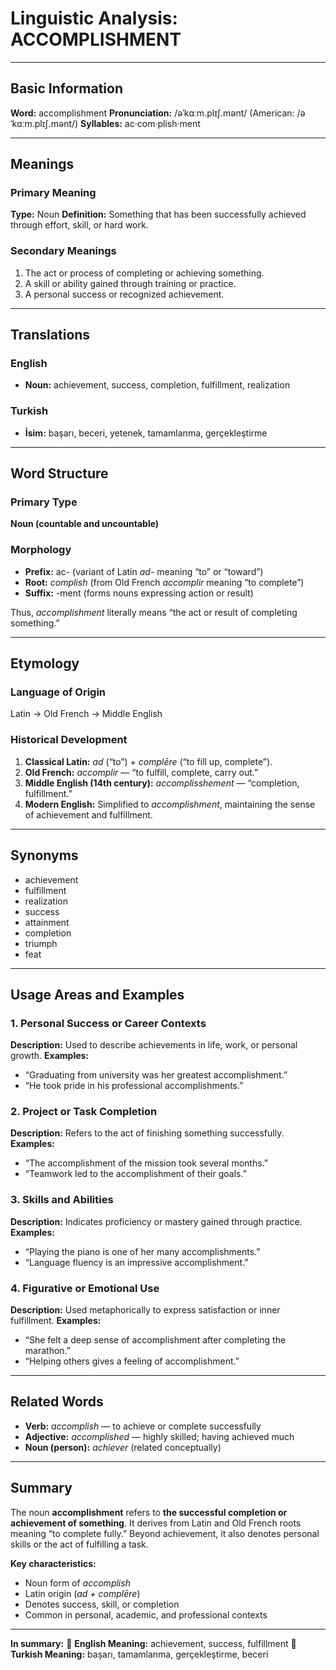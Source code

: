 # Linguistic Analysis: ACCOMPLISHMENT

---

## Basic Information

**Word:** accomplishment
**Pronunciation:** /əˈkɑːm.plɪʃ.mənt/ (American: /əˈkɑːm.plɪʃ.mənt/)
**Syllables:** ac·com·plish·ment

---

## Meanings

### Primary Meaning

**Type:** Noun
**Definition:** Something that has been successfully achieved through effort, skill, or hard work.

### Secondary Meanings

1. The act or process of completing or achieving something.
2. A skill or ability gained through training or practice.
3. A personal success or recognized achievement.

---

## Translations

### English

- **Noun:** achievement, success, completion, fulfillment, realization

### Turkish

- **İsim:** başarı, beceri, yetenek, tamamlanma, gerçekleştirme

---

## Word Structure

### Primary Type

**Noun (countable and uncountable)**

### Morphology

- **Prefix:** ac- (variant of Latin _ad-_ meaning “to” or “toward”)
- **Root:** _complish_ (from Old French _accomplir_ meaning “to complete”)
- **Suffix:** -ment (forms nouns expressing action or result)

Thus, _accomplishment_ literally means “the act or result of completing something.”

---

## Etymology

### Language of Origin

Latin → Old French → Middle English

### Historical Development

1. **Classical Latin:** _ad_ (“to”) + _complēre_ (“to fill up, complete”).
2. **Old French:** _accomplir_ — “to fulfill, complete, carry out.”
3. **Middle English (14th century):** _accomplisshement_ — “completion, fulfillment.”
4. **Modern English:** Simplified to _accomplishment_, maintaining the sense of achievement and fulfillment.

---

## Synonyms

- achievement
- fulfillment
- realization
- success
- attainment
- completion
- triumph
- feat

---

## Usage Areas and Examples

### 1. **Personal Success or Career Contexts**

**Description:** Used to describe achievements in life, work, or personal growth.
**Examples:**

- “Graduating from university was her greatest accomplishment.”
- “He took pride in his professional accomplishments.”

### 2. **Project or Task Completion**

**Description:** Refers to the act of finishing something successfully.
**Examples:**

- “The accomplishment of the mission took several months.”
- “Teamwork led to the accomplishment of their goals.”

### 3. **Skills and Abilities**

**Description:** Indicates proficiency or mastery gained through practice.
**Examples:**

- “Playing the piano is one of her many accomplishments.”
- “Language fluency is an impressive accomplishment.”

### 4. **Figurative or Emotional Use**

**Description:** Used metaphorically to express satisfaction or inner fulfillment.
**Examples:**

- “She felt a deep sense of accomplishment after completing the marathon.”
- “Helping others gives a feeling of accomplishment.”

---

## Related Words

- **Verb:** _accomplish_ — to achieve or complete successfully
- **Adjective:** _accomplished_ — highly skilled; having achieved much
- **Noun (person):** _achiever_ (related conceptually)

---

## Summary

The noun **accomplishment** refers to **the successful completion or achievement of something**. It derives from Latin and Old French roots meaning “to complete fully.” Beyond achievement, it also denotes personal skills or the act of fulfilling a task.

**Key characteristics:**

- Noun form of _accomplish_
- Latin origin (_ad + complēre_)
- Denotes success, skill, or completion
- Common in personal, academic, and professional contexts

---

**In summary:**
🔹 **English Meaning:** achievement, success, fulfillment
🔹 **Turkish Meaning:** başarı, tamamlanma, gerçekleştirme, beceri
